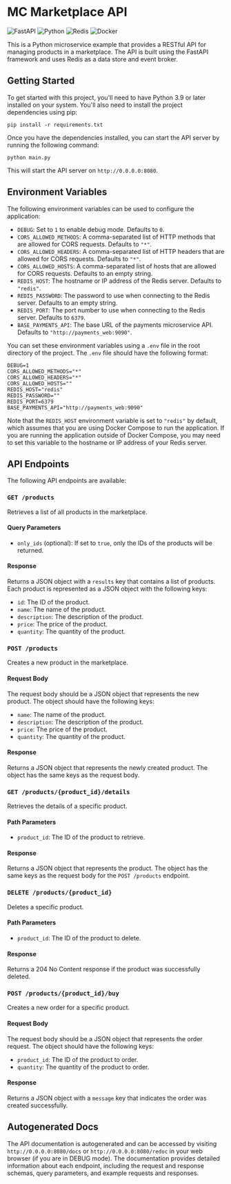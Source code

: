 # MC Marketplace API

![FastAPI](https://img.shields.io/badge/FastAPI-0.68.1-blue)
![Python](https://img.shields.io/badge/Python-3.9.7-green)
![Redis](https://img.shields.io/badge/Redis-6.2.5-red)
![Docker](https://img.shields.io/badge/Docker-20.10.8-blue)

This is a Python microservice example that provides a RESTful API for managing products in a marketplace. The API is built using the FastAPI framework and uses Redis as a data store and event broker.

## Getting Started

To get started with this project, you'll need to have Python 3.9 or later installed on your system. You'll also need to install the project dependencies using pip:

```
pip install -r requirements.txt
```

Once you have the dependencies installed, you can start the API server by running the following command:

```
python main.py
```

This will start the API server on `http://0.0.0.0:8080`.


## Environment Variables

The following environment variables can be used to configure the application:

- `DEBUG`: Set to `1` to enable debug mode. Defaults to `0`.
- `CORS_ALLOWED_METHODS`: A comma-separated list of HTTP methods that are allowed for CORS requests. Defaults to `"*"`.
- `CORS_ALLOWED_HEADERS`: A comma-separated list of HTTP headers that are allowed for CORS requests. Defaults to `"*"`.
- `CORS_ALLOWED_HOSTS`: A comma-separated list of hosts that are allowed for CORS requests. Defaults to an empty string.
- `REDIS_HOST`: The hostname or IP address of the Redis server. Defaults to `"redis"`.
- `REDIS_PASSWORD`: The password to use when connecting to the Redis server. Defaults to an empty string.
- `REDIS_PORT`: The port number to use when connecting to the Redis server. Defaults to `6379`.
- `BASE_PAYMENTS_API`: The base URL of the payments microservice API. Defaults to `"http://payments_web:9090"`.

You can set these environment variables using a `.env` file in the root directory of the project. The `.env` file should have the following format:

```properties
DEBUG=1
CORS_ALLOWED_METHODS="*"
CORS_ALLOWED_HEADERS="*"
CORS_ALLOWED_HOSTS=""
REDIS_HOST="redis"
REDIS_PASSWORD=""
REDIS_PORT=6379
BASE_PAYMENTS_API="http://payments_web:9090"
```

Note that the `REDIS_HOST` environment variable is set to `"redis"` by default, which assumes that you are using Docker Compose to run the application. If you are running the application outside of Docker Compose, you may need to set this variable to the hostname or IP address of your Redis server.

## API Endpoints

The following API endpoints are available:

### `GET /products`

Retrieves a list of all products in the marketplace.

#### Query Parameters

- `only_ids` (optional): If set to `true`, only the IDs of the products will be returned.

#### Response

Returns a JSON object with a `results` key that contains a list of products. Each product is represented as a JSON object with the following keys:

- `id`: The ID of the product.
- `name`: The name of the product.
- `description`: The description of the product.
- `price`: The price of the product.
- `quantity`: The quantity of the product.

### `POST /products`

Creates a new product in the marketplace.

#### Request Body

The request body should be a JSON object that represents the new product. The object should have the following keys:

- `name`: The name of the product.
- `description`: The description of the product.
- `price`: The price of the product.
- `quantity`: The quantity of the product.

#### Response

Returns a JSON object that represents the newly created product. The object has the same keys as the request body.

### `GET /products/{product_id}/details`

Retrieves the details of a specific product.

#### Path Parameters

- `product_id`: The ID of the product to retrieve.

#### Response

Returns a JSON object that represents the product. The object has the same keys as the request body for the `POST /products` endpoint.

### `DELETE /products/{product_id}`

Deletes a specific product.

#### Path Parameters

- `product_id`: The ID of the product to delete.

#### Response

Returns a 204 No Content response if the product was successfully deleted.

### `POST /products/{product_id}/buy`

Creates a new order for a specific product.

#### Request Body

The request body should be a JSON object that represents the order request. The object should have the following keys:

- `product_id`: The ID of the product to order.
- `quantity`: The quantity of the product to order.

#### Response

Returns a JSON object with a `message` key that indicates the order was created successfully.

## Autogenerated Docs

The API documentation is autogenerated and can be accessed by visiting `http://0.0.0.0:8080/docs` or `http://0.0.0.0:8080/redoc` in your web browser (if you are in DEBUG mode). The documentation provides detailed information about each endpoint, including the request and response schemas, query parameters, and example requests and responses.